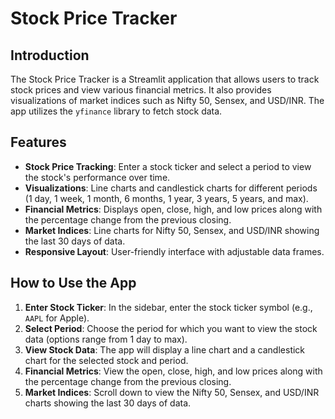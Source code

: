 # Stock Price Tracker

## Introduction
The Stock Price Tracker is a Streamlit application that allows users to track stock prices and view various financial metrics. It also provides visualizations of market indices such as Nifty 50, Sensex, and USD/INR. The app utilizes the `yfinance` library to fetch stock data.

## Features
- **Stock Price Tracking**: Enter a stock ticker and select a period to view the stock's performance over time.
- **Visualizations**: Line charts and candlestick charts for different periods (1 day, 1 week, 1 month, 6 months, 1 year, 3 years, 5 years, and max).
- **Financial Metrics**: Displays open, close, high, and low prices along with the percentage change from the previous closing.
- **Market Indices**: Line charts for Nifty 50, Sensex, and USD/INR showing the last 30 days of data.
- **Responsive Layout**: User-friendly interface with adjustable data frames.

## How to Use the App
1. **Enter Stock Ticker**: In the sidebar, enter the stock ticker symbol (e.g., `AAPL` for Apple).
2. **Select Period**: Choose the period for which you want to view the stock data (options range from 1 day to max).
3. **View Stock Data**: The app will display a line chart and a candlestick chart for the selected stock and period.
4. **Financial Metrics**: View the open, close, high, and low prices along with the percentage change from the previous closing.
5. **Market Indices**: Scroll down to view the Nifty 50, Sensex, and USD/INR charts showing the last 30 days of data.
